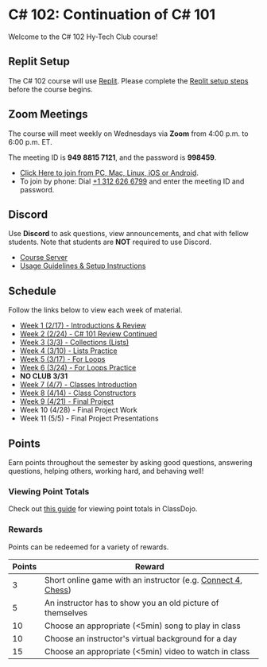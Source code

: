 # <span>C# 102: Continuation of C# 101</span>
Welcome to the C# 102 Hy-Tech Club course!

## Replit Setup
The C# 102 course will use [Replit](https://replit.com). Please complete the [Replit setup steps](ReplitSetup.md) before the course begins.

## Zoom Meetings
The course will meet weekly on Wednesdays via **Zoom** from 4:00 p.m. to 6:00 p.m. ET.

The meeting ID is **949 8815 7121**, and the password is **998459**.

- [Click Here to join from PC, Mac, Linux, iOS or Android](https://hyland.zoom.us/j/94988157121?pwd=TlY5clQxaUp5SGY4SjlGY1hOQkpldz09).
- To join by phone: Dial [+1 312 626 6799](tel:+13126266799) and enter the meeting ID and password.

## Discord
Use **Discord** to ask questions, view announcements, and chat with fellow students. Note that students are **NOT** required to use Discord.

- [Course Server](https://discord.com/channels/755095284224360561/)
- [Usage Guidelines & Setup Instructions](https://hylandtechclub.com/DiscordUse)

## Schedule
Follow the links below to view each week of material.

- [Week 1 (2/17) - Introductions & Review](Cs101Review/StudentDesc.md)
- [Week 2 (2/24) - C# 101 Review Continued](Cs101ReviewPart2/StudentDesc.md)
- [Week 3 (3/3) - Collections (Lists)](Collections/StudentDesc.md)
- [Week 4 (3/10) - Lists Practice](Collections/ListsPractice.md)
- [Week 5 (3/17) - For Loops](ForLoops/StudentDesc.md)
- [Week 6 (3/24) - For Loops Practice](ForLoops/Practice.md)
- **NO CLUB 3/31**
- [Week 7 (4/7) - Classes Introduction](Classes/StudentDesc.md)
- [Week 8 (4/14) - Class Constructors](ClassConstructors/StudentDesc.md)
- [Week 9 (4/21) - Final Project](FinalProject/FinalProject.md)
- Week 10 (4/28) - Final Project Work
- Week 11 (5/5) - Final Project Presentations

## Points
Earn points throughout the semester by asking good questions, answering questions, helping others, working hard, and behaving well!

### Viewing Point Totals
Check out [this guide](https://hylandtechclub.com/ClassDojoPoints) for viewing point totals in ClassDojo.

### Rewards
Points can be redeemed for a variety of rewards.

| Points | Reward |
| -- | -- |
| 3 | Short online game with an instructor (e.g. [Connect 4](https://connect-4.org/en), [Chess](https://lichess.org/setup/friend)) |
| 5 | An instructor has to show you an old picture of themselves |
| 10 | Choose an appropriate (<5min) song to play in class |
| 10 | Choose an instructor's virtual background for a day |
| 15 | Choose an appropriate (<5min) video to watch in class |